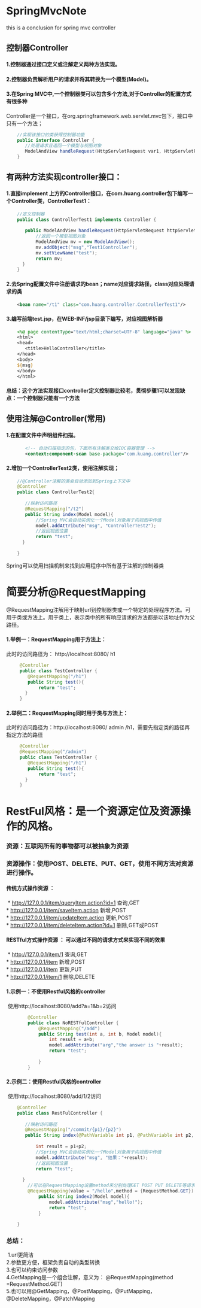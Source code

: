 # SpringMvcNote
this is a conclusion for spring mvc controller

## 控制器Controller  

#### 1.控制器通过接口定义或注解定义两种方法实现。

#### 2.控制器负责解析用户的请求并将其转换为一个模型(Model)。

#### 3.在Spring MVC中,一个控制器类可以包含多个方法,对于Controller的配置方式有很多种  

   Controller是一个接口，在org.springframework.web.servlet.mvc包下，接口中只有一个方法；  

```java
    //实现该接口的类获得控制器功能
    public interface Controller {
       //处理请求且返回一个模型与视图对象
       ModelAndView handleRequest(HttpServletRequest var1, HttpServletResponse var2) throws Exception;
    }
```

## 有两种方法实现controller接口：  

####    1.直接implement 上方的Controller接口，在com.huang.controller包下编写一个Controller类，ControllerTest1： 

``` java
    //定义控制器
    public class ControllerTest1 implements Controller {
    
       public ModelAndView handleRequest(HttpServletRequest httpServletRequest, HttpServletResponse httpServletResponse) throws Exception {
           //返回一个模型视图对象
           ModelAndView mv = new ModelAndView();
           mv.addObject("msg","Test1Controller");
           mv.setViewName("test");
           return mv;
      }
    }
```
####    2.去Spring配置文件中注册请求的bean；name对应请求路径，class对应处理请求的类  

```xml
    <bean name="/t1" class="com.huang.controller.ControllerTest1"/>
```
####    3.编写前端test.jsp，在WEB-INF/jsp目录下编写，对应视图解析器  

```jsp
    <%@ page contentType="text/html;charset=UTF-8" language="java" %>
    <html>
    <head>
       <title>HelloController</title>
    </head>
    <body>
    ${msg}
    </body>
    </html>
```
#### 总结：这个方法实现接口controller定义控制器比较老，贯彻步骤1可以发现缺点：一个控制器只能有一个方法  

## 使用注解@Controller(常用)  

####    1.在配置文件中声明组件扫描。  

```xml
       <!-- 自动扫描指定的包，下面所有注解类交给IOC容器管理 -->
       <context:component-scan base-package="com.kuang.controller"/>
```
####    2.增加一个ControllerTest2类，使用注解实现；  

```java
    //@Controller注解的类会自动添加到Spring上下文中
    @Controller
    public class ControllerTest2{
    
       //映射访问路径
       @RequestMapping("/t2")
       public String index(Model model){
           //Spring MVC会自动实例化一个Model对象用于向视图中传值
           model.addAttribute("msg", "ControllerTest2");
           //返回视图位置
           return "test";
      }
    
    }
```
   Spring可以使用扫描机制来找到应用程序中所有基于注解的控制器类  

# 简要分析@RequestMapping  

   @RequestMapping注解用于映射url到控制器类或一个特定的处理程序方法。可用于类或方法上。用于类上，表示类中的所有响应请求的方法都是以该地址作为父路径。  

####    1.举例一：RequestMapping用于方法上：   

   此时的访问路径为： http://localhost:8080/ h1

   ```java
        @Controller
        public class TestController {
           @RequestMapping("/h1")
           public String test(){
               return "test";
          }
        }
   ```
####    2.举例二：RequestMapping同时用于类与方法上：  

   此时的访问路径为：http://localhost:8080/ admin /h1，需要先指定类的路径再指定方法的路径

   ```java
        @Controller
        @RequestMapping("/admin")
        public class TestController {
           @RequestMapping("/h1")
           public String test(){
               return "test";
          }
        }

   ```
# RestFul风格：是一个资源定位及资源操作的风格。    

### 资源：互联网所有的事物都可以被抽象为资源

### 资源操作：使用POST、DELETE、PUT、GET，使用不同方法对资源进行操作。  

####     传统方式操作资源 ：  

​        * http://127.0.0.1/item/queryItem.action?id=1 查询,GET  
​        * http://127.0.0.1/item/saveItem.action 新增,POST  
​        * http://127.0.0.1/item/updateItem.action 更新,POST  
​        * http://127.0.0.1/item/deleteItem.action?id=1 删除,GET或POST    

####     RESTful方式操作资源 ： 可以通过不同的请求方式来实现不同的效果   

​        * http://127.0.0.1/item/1 查询,GET    
​        * http://127.0.0.1/item 新增,POST    
​        * http://127.0.0.1/item 更新,PUT    
​        * http://127.0.0.1/item/1 删除,DELETE      

####     1.示例一：不使用Restful风格的controller   

​    使用http://localhost:8080/add?a=1&b=2访问  

```  java
        @Controller
        public class NoRESTfulController {
            @RequestMapping("/add")
            public String test(int a, int b, Model model){
                int result = a+b;
                model.addAttribute("arg","the answer is "+result);
                return "test";
        
            }
        } 

```
#### 	2.示例二：使用Restful风格的controller   

​	使用http://localhost:8080/add/1/2访问  

``` java
    @Controller
    public class RestFulController {
    
       //映射访问路径
       @RequestMapping("/commit/{p1}/{p2}")
       public String index(@PathVariable int p1, @PathVariable int p2, Model model){
           
           int result = p1+p2;
           //Spring MVC会自动实例化一个Model对象用于向视图中传值
           model.addAttribute("msg", "结果："+result);
           //返回视图位置
           return "test";
           
      }
        //可以在RequestMapping设置method来分别处理GET POST PUT DELETE等请求
        @RequestMapping(value = "/hello",method = {RequestMethod.GET})
            public String index2(Model model){
                model.addAttribute("msg","hello!");
                return "test";
            }
       
    }
```
### 总结：

​    1.url更简洁  
​    2.参数更方便，框架负责自动的类型转换  
​    3.也可以约束访问参数  
​    4.GetMapping是一个组合注解，意义为： @RequestMapping(method =RequestMethod.GET)  
​    5.也可以用@GetMapping，@PostMapping，@PutMapping，@DeleteMapping，@PatchMapping  
​                     
​                     
​                     

   